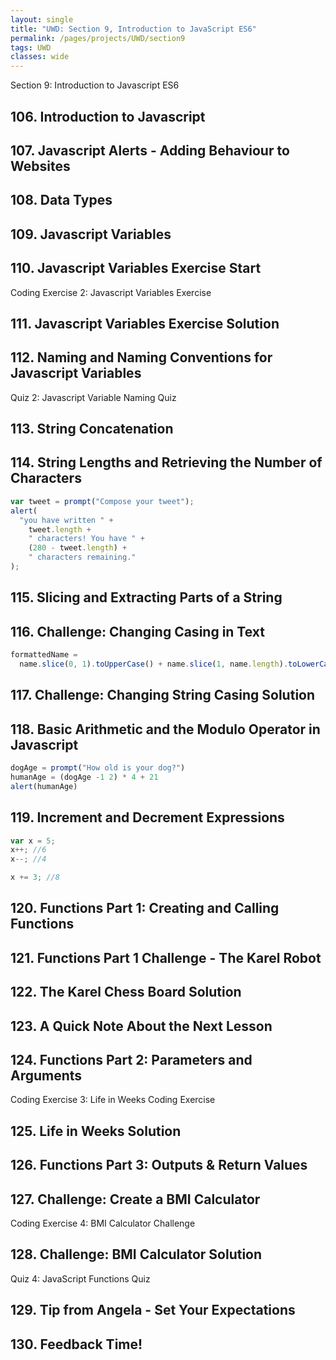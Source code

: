 ```yaml
---
layout: single
title: "UWD: Section 9, Introduction to JavaScript ES6"
permalink: /pages/projects/UWD/section9
tags: UWD
classes: wide
---
```


Section 9: Introduction to Javascript ES6

## 106. Introduction to Javascript

## 107. Javascript Alerts - Adding Behaviour to Websites

## 108. Data Types

## 109. Javascript Variables

## 110. Javascript Variables Exercise Start

Coding Exercise 2: Javascript Variables Exercise

## 111. Javascript Variables Exercise Solution

## 112. Naming and Naming Conventions for Javascript Variables

Quiz 2: Javascript Variable Naming Quiz

## 113. String Concatenation

## 114. String Lengths and Retrieving the Number of Characters

```javascript
var tweet = prompt("Compose your tweet");
alert(
  "you have written " +
    tweet.length +
    " characters! You have " +
    (280 - tweet.length) +
    " characters remaining."
);
```

## 115. Slicing and Extracting Parts of a String

## 116. Challenge: Changing Casing in Text

```javascript
formattedName =
  name.slice(0, 1).toUpperCase() + name.slice(1, name.length).toLowerCase();
```

## 117. Challenge: Changing String Casing Solution

## 118. Basic Arithmetic and the Modulo Operator in Javascript

```javascript
dogAge = prompt("How old is your dog?")
humanAge = (dogAge -1 2) * 4 + 21
alert(humanAge)
```

## 119. Increment and Decrement Expressions

```javascript
var x = 5;
x++; //6
x--; //4

x += 3; //8
```

## 120. Functions Part 1: Creating and Calling Functions

## 121. Functions Part 1 Challenge - The Karel Robot

## 122. The Karel Chess Board Solution

## 123. A Quick Note About the Next Lesson

## 124. Functions Part 2: Parameters and Arguments

Coding Exercise 3: Life in Weeks Coding Exercise

## 125. Life in Weeks Solution

## 126. Functions Part 3: Outputs & Return Values

## 127. Challenge: Create a BMI Calculator

Coding Exercise 4: BMI Calculator Challenge

## 128. Challenge: BMI Calculator Solution

Quiz 4: JavaScript Functions Quiz

## 129. Tip from Angela - Set Your Expectations

## 130. Feedback Time!
